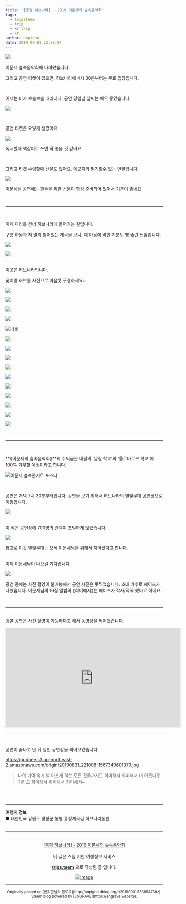 ```yaml
---
title: '[봉평 허브나라] - 2019 이문세의 숲속음악회'
tags:
  - tripsteem
  - trip
  - kr-trip
  - kr
author: anpigon
date: 2019-09-01 22:38:57
---
```


![](https://pubbee.s3.ap-northeast-2.amazonaws.com/origin/20190831_150502-1567345129905.jpg)

이문세 숲속음악회에 다녀왔습니다. 

그리고 공연 티켓이 있으면, 허브나라에 4시 30분부터는 무료 입장입니다.

<br>

어제는 비가 보슬보슬 내리더니, 공연 당일날 날씨는 매우 좋았습니다. 

![](https://pubbee.s3.ap-northeast-2.amazonaws.com/origin/20190831_142258-1567340120362.jpg)

<br>

공연 티켓은 요렇게 생겼어요. 

![](https://pubbee.s3.ap-northeast-2.amazonaws.com/origin/20190831_164738-1567340144313.jpg)

독서할때 책갈피로 쓰면 딱 좋을 것 같아요.

<br>

그리고 티켓 수령할때 선물도 줬어요. 메모지와 필기할수 있는 연필입니다. 

![](https://pubbee.s3.ap-northeast-2.amazonaws.com/origin/20190831_164815-1567340154025.jpg)

이문세님 공연에는 팬들을 위한 선물이 항상 준비되어 있어서 기분이 좋네요.

<br>

***

<br>

이제 다리를 건너 허브나라에 들어가는 길입니다.

구름 하늘과 저 멀리 뻗어있는 계곡을 보니, 제 마음에 막힌 기분도 뻥 뚫린 느낌입니다.

![](https://pubbee.s3.ap-northeast-2.amazonaws.com/origin/20190831_165338-1567340184994.jpg)

![](https://pubbee.s3.ap-northeast-2.amazonaws.com/origin/20190831_165311-1567340167077.jpg)

<br>이곳은 허브나라입니다. 

꽃이랑 허브를 사진으로 마음껏 구경하세요~

![](https://pubbee.s3.ap-northeast-2.amazonaws.com/origin/20190831_165746-1567340206238.jpg)

![](https://pubbee.s3.ap-northeast-2.amazonaws.com/origin/20190831_165759-1567340213274.jpg)

![](https://pubbee.s3.ap-northeast-2.amazonaws.com/origin/20190831_170738-1567340221590.jpg)

![](https://pubbee.s3.ap-northeast-2.amazonaws.com/origin/20190831_172851-1567340425531.jpg)

![나비](https://pubbee.s3.ap-northeast-2.amazonaws.com/origin/20190831_183442-1567340494479.jpg)

![](https://pubbee.s3.ap-northeast-2.amazonaws.com/origin/20190831_171816-1567340251510.jpg)

![](https://pubbee.s3.ap-northeast-2.amazonaws.com/origin/20190831_171909-1567340266437.jpg)

![](https://pubbee.s3.ap-northeast-2.amazonaws.com/origin/20190831_171923-1567340277000.jpg)

![](https://pubbee.s3.ap-northeast-2.amazonaws.com/origin/20190831_172222-1567340367975.jpg)

![](https://pubbee.s3.ap-northeast-2.amazonaws.com/origin/20190831_172242-1567340375960.jpg)

![](https://pubbee.s3.ap-northeast-2.amazonaws.com/origin/20190831_172859-1567340396014.jpg)

![](https://pubbee.s3.ap-northeast-2.amazonaws.com/origin/20190831_172926-1567340443397.jpg)

![](https://pubbee.s3.ap-northeast-2.amazonaws.com/origin/20190831_172940-1567340449849.jpg)

![](https://pubbee.s3.ap-northeast-2.amazonaws.com/origin/20190831_172956-1567340458669.jpg)

![](https://pubbee.s3.ap-northeast-2.amazonaws.com/origin/20190831_173005-1567340463255.jpg)

<br>

***

<br>

**⟪이문세의 숲속음악회⟫**의 수익금은 네팔의 '날랑 학교'와 '툴로바로크 학교'에 100% 기부할 예정이라고 합니다.

![이문세 숲속콘서트 포스터](https://pubbee.s3.ap-northeast-2.amazonaws.com/origin/20190831_171938-1567340326908.jpg)

<br> 

공연은 저녁 7시 30분부터입니다. 공연을 보기 위해서 허브나라의 별빛무대 공연장으로 이동합니다. 

![](https://pubbee.s3.ap-northeast-2.amazonaws.com/origin/20190831_221310-1567340620309.jpg)

<br>이 작은 공연장에 700명의 관객이 조밀하게 앉았습니다. 

![](https://pubbee.s3.ap-northeast-2.amazonaws.com/origin/20190831_192755-1567340556129.jpg)

참고로 이곳 별빛무대는 오직 이문세님을 위해서 지어졌다고 합니다.

<br>이제 이문세님이 나오길 기다립니다.

![](https://pubbee.s3.ap-northeast-2.amazonaws.com/origin/20190831_192815-1567340567137.jpg)

공연 중에는 사진 촬영이 불가능해서 공연 사진은 못찍었습니다. 초대 가수로 헤이즈가 나왔습니다. 이문세님의 16집 앨법의 ⟪희미해서⟫는 헤이즈가 작사/작곡 했다고 하네요. 

<br>

***

<br>앵콜 공연은 사진 촬영이 가능하다고 해서 동영상을 찍어왔습니다.

<iframe width="560" height="315" src="https://www.youtube.com/embed/8DSj82bR_Pc" frameborder="0" allow="accelerometer; autoplay; encrypted-media; gyroscope; picture-in-picture" allowfullscreen></iframe>

<br>

***

<br>

공연이 끝나고 난 뒤 텅빈 공연장을 찍어보았습니다.

https://pubbee.s3.ap-northeast-2.amazonaws.com/origin/20190831_221008-1567340601379.jpg

> 나의 기억 속에
날 아프게 하는 모든 것들까지도
희미해서 희미해서
더 아름다운 거라고
희미해서 희미해서 희미해서~

<br>
<br>
<hr><b>여행지 정보</b><br/>● 대한민국 강원도 평창군 봉평 흥정계곡길 허브나라농원<br/><br/><hr><br/><center><a href='https://kr.tripsteem.com/post/tt20190901t133854738z'>[봉평 허브나라] - 2019 이문세의 숲속음악회</a></center><br />
<center>
이 글은 스팀 기반 여행정보 서비스

<a href='https://kr.tripsteem.com/'><b>trips.teem</b></a> 으로 작성된 글 입니다.

<a href='https://kr.tripsteem.com/'>![image](https://cdn.steemitimages.com/DQmUFZTyUVo6PuZGHeF9VxLHxkrufqLa37Wz8U6A9j115JU/%EB%B0%B0%EB%84%88_%EB%B4%84.jpg)</a>
</center>

***
<center><sup>Originally posted on [안피곤님의 블로그](http://anpigon.dblog.org/tt20190901t133854738z). Steem blog powered by [ENGRAVE](https://engrave.website).</sup></center>